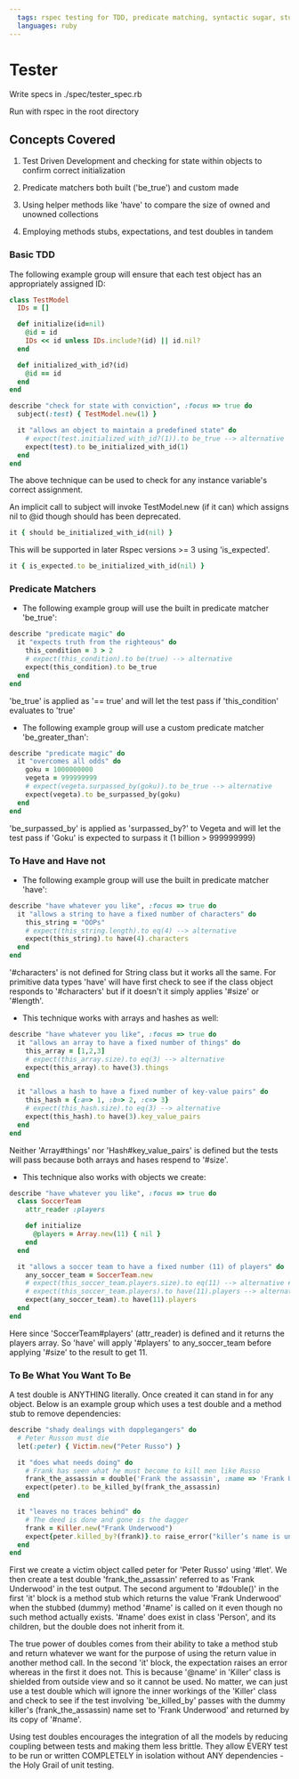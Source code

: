 ```yaml
---
  tags: rspec testing for TDD, predicate matching, syntactic sugar, stubs and doubles
  languages: ruby
---
```


# Tester 

Write specs in ./spec/tester_spec.rb

Run with rspec in the root directory

## Concepts Covered

1. Test Driven Development and checking for state within objects to confirm correct initialization

2. Predicate matchers both built ('be_true') and custom made

3. Using helper methods like 'have' to compare the size of owned and unowned collections

4. Employing methods stubs, expectations, and test doubles in tandem

### Basic TDD

The following example group will ensure that each test object has an appropriately assigned ID:

```ruby
class TestModel
  IDs = []

  def initialize(id=nil)
    @id = id
    IDs << id unless IDs.include?(id) || id.nil?
  end

  def initialized_with_id?(id)
    @id == id
  end
end

describe "check for state with conviction", :focus => true do
  subject(:test) { TestModel.new(1) }

  it "allows an object to maintain a predefined state" do
    # expect(test.initialized_with_id?(1)).to be_true --> alternative
    expect(test).to be_initialized_with_id(1)
  end
end
```
The above technique can be used to check for any instance variable's correct assignment. 

An implicit call to subject will invoke TestModel.new (if it can) which assigns nil to @id though should has been deprecated.
```ruby
it { should be_initialized_with_id(nil) } 
```

This will be supported in later Rspec versions >= 3 using 'is_expected'.
```ruby
it { is_expected.to be_initialized_with_id(nil) }
```

### Predicate Matchers

- The following example group will use the built in predicate matcher 'be_true':

```ruby
describe "predicate magic" do  
  it "expects truth from the righteous" do
    this_condition = 3 > 2
    # expect(this_condition).to be(true) --> alternative
    expect(this_condition).to be_true
  end
end
```
'be_true' is applied as '== true' and will let the test pass if 'this_condition' evaluates to 'true'

- The following example group will use a custom predicate matcher 'be_greater_than':

```ruby
describe "predicate magic" do  
  it "overcomes all odds" do
    goku = 1000000000
    vegeta = 999999999
    # expect(vegeta.surpassed_by(goku)).to be_true --> alternative
    expect(vegeta).to be_surpassed_by(goku)
  end
end
```
'be_surpassed_by' is applied as 'surpassed_by?' to Vegeta and will let the test pass if 'Goku' is expected to surpass it (1 billion > 999999999)

### To Have and Have not

- The following example group will use the built in predicate matcher 'have':

```ruby
describe "have whatever you like", :focus => true do
  it "allows a string to have a fixed number of characters" do
    this_string = "OOPs"
    # expect(this_string.length).to eq(4) --> alternative
    expect(this_string).to have(4).characters
  end
end
```
'#characters' is not defined for String class but it works all the same. For primitive data types 'have' will have first check to see if the class object responds to '#characters' but if it doesn't it simply applies '#size' or '#length'. 

- This technique works with arrays and hashes as well:

```ruby
describe "have whatever you like", :focus => true do
  it "allows an array to have a fixed number of things" do
    this_array = [1,2,3]
    # expect(this_array.size).to eq(3) --> alternative
    expect(this_array).to have(3).things
  end

  it "allows a hash to have a fixed number of key-value pairs" do
    this_hash = {:a=> 1, :b=> 2, :c=> 3}
    # expect(this_hash.size).to eq(3) --> alternative
    expect(this_hash).to have(3).key_value_pairs
  end
end
```
Neither 'Array#things' nor 'Hash#key_value_pairs' is defined but the tests will pass because both arrays and hases respend to '#size'.

- This technique also works with objects we create:

```ruby
describe "have whatever you like", :focus => true do
  class SoccerTeam
    attr_reader :players

    def initialize
      @players = Array.new(11) { nil }
    end
  end

  it "allows a soccer team to have a fixed number (11) of players" do
    any_soccer_team = SoccerTeam.new
    # expect(this_soccer_team.players.size).to eq(11) --> alternative # 1 - original formulation
    # expect(this_soccer_team.players).to have(11).players --> alternative # 2 - default have formulation
    expect(any_soccer_team).to have(11).players
  end
end
```
Here since 'SoccerTeam#players' (attr_reader) is defined and it returns the players array. So 'have' will apply '#players' to any_soccer_team before applying '#size' to the result to get 11.

### To Be What You Want To Be

A test double is ANYTHING literally. Once created it can stand in for any object. Below is an example group which uses a test double and a method stub to remove dependencies:

```ruby
describe "shady dealings with dopplegangers" do
  # Peter Russon must die
  let(:peter) { Victim.new("Peter Russo") }

  it "does what needs doing" do
    # Frank has seen what he must become to kill men like Russo
    frank_the_assassin = double('Frank the assassin', :name => 'Frank Underwood')
    expect(peter).to be_killed_by(frank_the_assassin)
  end

  it "leaves no traces behind" do
    # The deed is done and gone is the dagger
    frank = Killer.new("Frank Underwood")
    expect{peter.killed_by?(frank)}.to raise_error("killer’s name is unknown")
  end
end
```
First we create a victim object called peter for 'Peter Russo' using '#let'. We then create a test double 'frank_the_assassin' referred to as 'Frank Underwood' in the test output. The second argument to '#double()' in the first 'it' block is a method stub which returns the value 'Frank Underwood' when the stubbed (dummy) method '#name' is called on it even though no such method actually exists. '#name' does exist in class 'Person', and its children, but the double does not inherit from it.

The true power of doubles comes from their ability to take a method stub and return whatever we want for the purpose of using the return value in another method call. In the second 'it' block, the expectation raises an error whereas in the first it does not. This is because '@name' in 'Killer' class is shielded from outside view and so it cannot be used. No matter, we can just use a test double which will ignore the inner workings of the 'Killer' class and check to see if the test involving 'be_killed_by' passes with the dummy killer's (frank_the_assassin) name set to 'Frank Underwood' and returned by its copy of '#name'.

Using test doubles encourages the integration of all the models by reducing coupling between tests and making them less brittle. They allow EVERY test to be run or written COMPLETELY in isolation without ANY dependencies - the Holy Grail of unit testing.









  